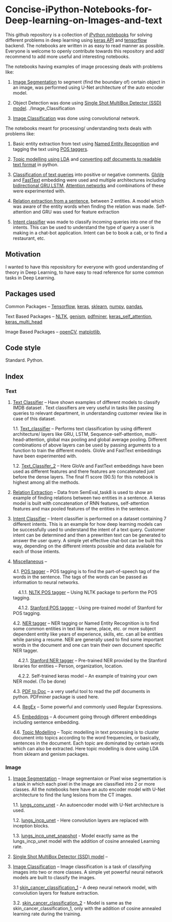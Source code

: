# Concise-iPython-Notebooks-for-Deep-learning-on-Images-and-text

This github repository is a collection of [iPython notebooks](https://ipython.org/ipython-doc/3/notebook/notebook.html) for solving different problems in deep learning using [keras API](https://keras.io/) and [tensorflow](https://www.tensorflow.org/) backend. The notebooks are written in as easy to read manner as possible. Everyone is welcome to openly contribute towards this repository and add/ recommend to add more useful and interesting notebooks.

The notebooks having examples of image  processing deals with problems like:

1. [Image Segmentation](./Image_Segmentation) to segment (find the boundary of) certain object in an image, was performed using U-Net architecture of the auto encoder model. 

2. Object Detection was done using [Single Shot MultiBox Detector (SSD) model](./SSD).
./Image_Classification
3. [Image Classification](./Image_Classifier) was done using convolutional network.

The notebooks meant for processing/ understanding texts deals with problems like:

1.	Basic entity extraction from text using [Named Entity Recognition](./Miscellaneous/NER_tagger/) and tagging the text using [POS taggers](./Miscellaneous/POS_Tagger/).

2.	[Topic modelling using LDA](./Miscellaneous/topic_modeling.ipynb) and [converting pdf documents to readable text format](./Miscellaneous/pdf_To_doc.ipynb) in python.

3.	[Classification of text queries](./Text_Classification/) into positive or negative comments. [GloVe](https://nlp.stanford.edu/projects/glove/) and [FastText](https://fasttext.cc/docs/en/english-vectors.html) embedding were used and multiple architectures including [bidirectional GRU](https://towardsdatascience.com/introduction-to-sequence-models-rnn-bidirectional-rnn-lstm-gru-73927ec9df15),[LSTM](http://colah.github.io/posts/2015-08-Understanding-LSTMs/), [Attention networks](http://www.wildml.com/2016/01/attention-and-memory-in-deep-learning-and-nlp/) and combinations of these were experimented with.

4.	[Relation extraction from a sentence](./Semantic_Relation_Extraction/), between 2 entities. A model which was aware of the entity words when finding the relation was made. Self-attention and GRU was used for feature extraction

5.	[Intent classifier](./Intent_classifier/) was made to classify incoming queries into one of the intents. This can be used to understand the type of query a user is making in a chat-bot application. Intent can be to book a cab, or to find a restaurant, etc.

## Motivation

I wanted to have this reposisitory for everyone with good understanding of theory in Deep Learning, to have easy to read reference for some common tasks in Deep Learning.

## Packages used

Common Packages – [Tensorflow](https://www.tensorflow.org/), [keras](https://keras.io/), [sklearn](https://scikit-learn.org/), [numpy](http://www.numpy.org/), [pandas](https://pandas.pydata.org/),

Text Based Packages – [NLTK](https://www.nltk.org/), [genism](https://pypi.org/project/gensim/), [pdfminer](https://pypi.org/project/pdfminer/), [keras_self_attention](https://pypi.org/project/keras-self-attention/), [keras_multi_head](https://pypi.org/project/keras-multi-head/)

Image Based Packages – [openCV](https://pypi.org/project/opencv-python/), [matplotlib](https://matplotlib.org/),

## Code style

Standard. Python.

## Index  

### Text

1.	[Text Classifier](./Text_Classification/) – Have shown examples of different models to classify IMDB dataset . Text classifiers are very useful in tasks like passing queries to relevant department, in understanding customer review like in case of this dataset. 

    1.1.	[Text_classifier](./Text_Classification/classification_imdb.ipynb) – Performs text classification by using different architecture/ layers like GRU, LSTM, Sequence-self-attention, multi-head-attention, global max pooling and global average pooling. Different combinations of above layers can be used by passing arguments to a function to train the different models. GloVe and FastText embeddings have been experimented with.

    1.2.	[Text_Classifer_2](./Text_Classification/self_Attn_on_seperate_fets_of_2embds.ipynb) – Here GloVe and FastText embeddings have been used as different features and there features are concatenated just before the dense layers. The final f1 score (90.5) for this notebook is highest among all the methods. 

2.	 [Relation Extraction](./Semantic_Relation_Extraction/) – Data from SemEval_task8 is used to show an example of finding relations between two entities in a sentence. A keras model is built with concatenation of RNN features, self-attention features and max pooled features of the entities in the sentence.

3.	[Intent Classifier](./Intent_classifier/) – Intent classifier is performed on a dataset containing 7 different intents. This is an example for how deep learning models can be successfully used to understand the intent of a text query. Customer intent can be determined and then a prewritten text can be generated to answer the user query. A simple yet effective chat-bot can be built this way, depending on the different intents possible and data available for each of those intients.

4.	[Miscellaneous](./Miscellaneous/) –
    
    4.1.	[POS tagger](./Miscellaneous/POS_Tagger/) – POS tagging is to find the part-of-speech tag of the words in the sentence. The tags of the words can be passed as information to neural networks. 

    &nbsp;   &nbsp; 4.1.1.	[NLTK POS tagger](./Miscellaneous/POS_Tagger/POSTagger_NLTK.ipynb) – Using NLTK package to perform the POS tagging.
  
    &nbsp;   &nbsp; 4.1.2.	[Stanford POS tagger](./Miscellaneous/POS_Tagger/POSTagger_Stanford_NLTK.ipynb) – Using pre-trained model of Stanford for POS tagging.

    4.2.	[NER tagger](./Miscellaneous/NER_tagger/) – NER tagging or Named Entity Recognition is to find some common entities in text like name, place, etc. or more subject dependent entity like years of experience, skills, etc. can all be entities while parsing a resume. NER are generally used to find some important words in the document and one can train their own document specific NER tagger.

    &nbsp;   &nbsp; 4.2.1.	[Stanford NER tagger](./Miscellaneous/NER_tagger/NER_stanford_NLTK.ipynb) – Pre-trained NER provided by the Stanford libraries for entities – Person, organization, location.
  
    &nbsp;   &nbsp; 4.2.2.	Self-trained keras model – An example of training your own NER model. (To be done)

    4.3.	[PDF to Doc](./Miscellaneous/pdf_To_doc.ipynb) – a very useful tool to read the pdf documents in python. PDFminer package is used here.

    4.4.	[RegEx](./Miscellaneous/common_regex.md) – Some powerful and commonly used Regular Expressions.

    4.5.	[Embeddings](./Miscellaneous/Word_Embedding.md) – A document going through different embeddings including sentence embedding.

    4.6.    [Topic Modelling](./Miscellaneous/topic_modeling.ipynb) – Topic modelling in text processing is to cluster document into topics according to the word frequencies, or basically, sentences in the document. Each topic are dominated by certain words which can also be extracted. Here topic modelling is done using LDA from sklearn and genism packages.

### Image

1. [Image Segmentation](./Image_Segmentation) – Image segmentaion or Pixel wise segmentation is a task in which each pixel in the image are classified into 2 or more classes. All the notebooks here have an auto encoder model with U-Net architecture to find the lung lesions from the CT images. 

    1.1.    [lungs_conv_unet](./Image_Segmentation/lungs_conv_unet.ipynb) - An autoencoder model with U-Net architecture is used.
    
    1.2.    [lungs_incp_unet](./Image_Segmentation/lungs_incp_unet.ipynb) - Here convolution layers are replaced with inception blocks.
    
    1.3.    [lungs_incp_unet_snapshot](./Image_Segmentation/lungs_incp_unet_snapshot.ipynb) - Model exactly same as the lungs_incp_unet model with the addition of cosine annealed Learning rate.

2. [Single Shot MultiBox Detector (SSD) model](./SSD) – 

3. [Image Classification](./Image_Classifier) – Image classification is a task of classifying images into two or more classes. A simple yet powerful neural network models are built to classify the images.

    3.1     [skin_cancer_classification_1](./Image_Classifier/skin_cancer_classification_1.ipynb) - A deep neural network model, with convolution layers for feature extraction.
    
    3.2.    [skin_cancer_classification_2](./Image_Classifier/skin_cancer_classification_2.ipynb) - Model is same as the skin_cancer_classification_1, only with the addition of cosine annealed learning rate during the training. 


